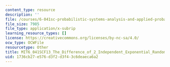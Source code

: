 ```yaml
---
content_type: resource
description: ''
file: /courses/6-041sc-probabilistic-systems-analysis-and-applied-probability-fall-2013/1736cb27e576d3f2d3f43c6deaeca6a2_MIT6_041SCF13_The_Difference_of_2_Independent_Exponential_Random_Variables_300k.srt
file_size: 7985
file_type: application/x-subrip
learning_resource_types: []
license: https://creativecommons.org/licenses/by-nc-sa/4.0/
ocw_type: OCWFile
resourcetype: Other
title: MIT6_041SCF13_The_Difference_of_2_Independent_Exponential_Random_Variables_300k.srt
uid: 1736cb27-e576-d3f2-d3f4-3c6deaeca6a2
---
```

